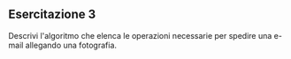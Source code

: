 ## Esercitazione 3
Descrivi l'algoritmo che elenca le operazioni necessarie per spedire una e-mail allegando una fotografia.